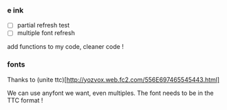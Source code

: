 ### e ink
* [ ] partial refresh test
* [ ] multiple font refresh

add functions to my code,
cleaner code !


### fonts 
Thanks to (unite ttc)[http://yozvox.web.fc2.com/556E697465545443.html]

We can use anyfont we want, even multiples. The font needs to be in the TTC format !